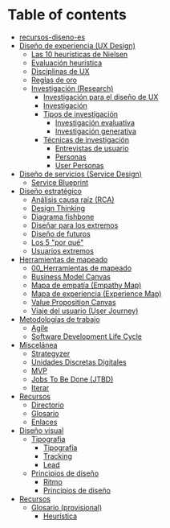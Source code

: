 # Table of contents

* [recursos-diseno-es](README.md)
* [Diseño de experiencia (UX Design)](diseno-de-experiencia-ux-design/README.md)
  * [Las 10 heurísticas de Nielsen](diseno-de-experiencia-ux-design/las-10-heuristicas-de-nielsen.md)
  * [Evaluación heurística](diseno-de-experiencia-ux-design/evaluacion-heuristica.md)
  * [Disciplinas de UX](<Diseño de experiencia (UX Design)/Disciplinas de UX.md>)
  * [Reglas de oro](diseno-de-experiencia-ux-design-1/reglas-de-oro.md)
  * [Investigación (Research)](diseno-de-experiencia-ux-design-2/investigacion-research/README.md)
    * [Investigación para el diseño de UX](diseno-de-experiencia-ux-design-2/investigacion-research/investigacion-para-el-diseno-de-ux.md)
    * [Investigación](diseno-de-experiencia-ux-design/investigacion-research/investigacion.md)
    * [Tipos de investigación](diseno-de-experiencia-ux-design/investigacion-research/tipos-de-investigacion/README.md)
      * [Investigación evaluativa](diseno-de-experiencia-ux-design/investigacion-research/tipos-de-investigacion/investigacion-evaluativa.md)
      * [Investigación generativa](diseno-de-experiencia-ux-design/investigacion-research/tipos-de-investigacion/investigacion-generativa.md)
    * [Técnicas de investigación](diseno-de-experiencia-ux-design/investigacion-research/tecnicas-de-investigacion/README.md)
      * [Entrevistas de usuario](diseno-de-experiencia-ux-design/investigacion-research/tecnicas-de-investigacion/entrevistas-de-usuario.md)
      * [Personas](diseno-de-experiencia-ux-design/investigacion-research/tecnicas-de-investigacion/personas.md)
      * [User Personas](diseno-de-experiencia-ux-design/investigacion-research/tecnicas-de-investigacion/user-personas.md)
* [Diseño de servicios (Service Design)](diseno-de-servicios-service-design/README.md)
  * [Service Blueprint](<Diseño de servicios (Service Design)/Service Blueprint.md>)
* [Diseño estratégico](diseno-estrategico/README.md)
  * [Análisis causa raíz (RCA)](<Diseño estratégico/Análisis causa raíz (RCA).md>)
  * [Design Thinking](<Diseño estratégico/Design Thinking.md>)
  * [Diagrama fishbone](<Diseño estratégico/Diagrama fishbone.md>)
  * [Diseñar para los extremos](<Diseño estratégico/Diseñar para los extremos.md>)
  * [Diseño de futuros](<Diseño estratégico/Diseño de futuros.md>)
  * [Los 5 "por qué"](<Diseño estratégico/Los 5 por qué.md>)
  * [Usuarios extremos](<Diseño estratégico/Usuarios extremos.md>)
* [Herramientas de mapeado](herramientas-de-mapeado/README.md)
  * [00\_Herramientas de mapeado](<Herramientas de mapeado/00\_Herramientas de mapeado.md>)
  * [Business Model Canvas](<Herramientas de mapeado/Business Model Canvas.md>)
  * [Mapa de empatía (Empathy Map)](<Herramientas de mapeado/Mapa de empatía (Empathy Map).md>)
  * [Mapa de experiencia (Experience Map)](<Herramientas de mapeado/Mapa de experiencia (Experience Map).md>)
  * [Value Proposition Canvas](<Herramientas de mapeado/Value Proposition Canvas.md>)
  * [Viaje del usuario (User Journey)](<Herramientas de mapeado/Viaje del usuario (User Journey).md>)
* [Metodologías de trabajo](metodologias-de-trabajo/README.md)
  * [Agile](<Metodologías de trabajo/Agile.md>)
  * [Software Development Life Cycle](<Metodologías de trabajo/Software Development Life Cycle.md>)
* [Miscelánea](miscelanea-3/README.md)
  * [Strategyzer](Miscelánea/Strategyzer.md)
  * [Unidades Discretas Digitales](<Miscelánea/Unidades Discretas Digitales.md>)
  * [MVP](Miscelánea/MVP.md)
  * [Jobs To Be Done (JTBD)](<Miscelánea/Jobs To Be Done (JTBD).md>)
  * [Iterar](Miscelánea/Iterar.md)
* [Recursos](recursos/README.md)
  * [Directorio](Recursos/Directorio.md)
  * [Glosario](Recursos/Glosario.md)
  * [Enlaces](Recursos/Enlaces.md)
* [Diseño visual](diseno-visual/README.md)
  * [Tipografia](diseno-visual/tipografia/README.md)
    * [Tipografía](diseno-visual/tipografia/tipografia.md)
    * [Tracking](diseno-visual/tipografia/tracking.md)
    * [Lead](diseno-visual/tipografia/lead.md)
  * [Principios de diseño](diseno-visual/principios-de-diseno/README.md)
    * [Ritmo](diseno-visual/principios-de-diseno/ritmo.md)
    * [Principios de diseño](<Diseño visual/Principios de diseño/Principios de diseño.md>)
* [Recursos](recursos-1/README.md)
  * [Glosario (provisional)](recursos-3/glosario-provisional/README.md)
    * [Heurística](<Recursos/Glosario (provisional)/Heurística.md>)
